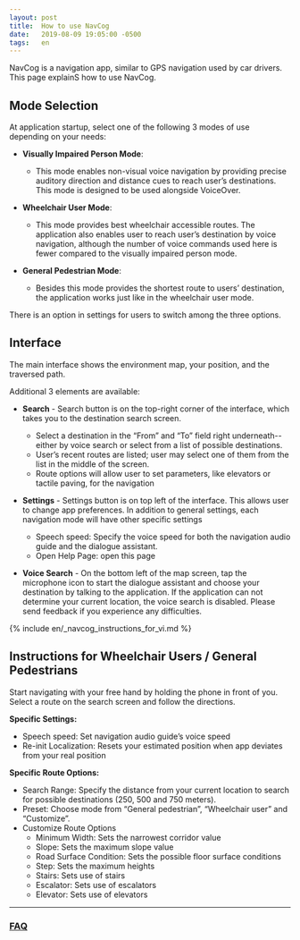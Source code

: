 ```yaml
---
layout: post
title:  How to use NavCog
date:   2019-08-09 19:05:00 -0500
tags:   en
---
```


NavCog is a navigation app, similar to GPS navigation used by car drivers. This page explainS how to use NavCog. 

## Mode Selection
At application startup, select one of the following 3 modes of use depending on your needs:

* **Visually Impaired Person Mode**:
  * This mode enables non-visual voice navigation by providing precise auditory direction and distance cues to reach user’s destinations. This mode is designed to be used alongside  VoiceOver.

* **Wheelchair User Mode**:
  * This mode provides best wheelchair accessible routes. The application also enables user to reach user’s destination by voice navigation, although the number of voice commands used here is fewer compared to the visually impaired person mode.

* **General Pedestrian Mode**:
  * Besides this mode provides the shortest route to users’ destination, the application works just like in the wheelchair user mode.

There is an option in settings for users to switch among the three options. 


## Interface
The main interface shows the environment map, your position, and the traversed path. 

Additional 3 elements are available:

* **Search** - Search button is on the top-right corner of the interface, which takes you to the destination search screen.

  * Select a destination in the “From” and “To” field right underneath-- either by voice search or select from a list of possible destinations. 
  * User’s recent routes are listed; user may select one of them from the list in the middle of the screen.
  * Route options will allow user to set parameters, like elevators or tactile paving, for the navigation


* **Settings** - Settings button is on top left of the interface. This allows user to change app preferences. In addition to general settings, each navigation mode will have other specific settings
  * Speech speed: Specify the voice speed for both the navigation audio guide and the dialogue assistant.
  * Open Help Page: open this page

* **Voice Search** - On the bottom left of the map screen, tap the microphone icon to start the dialogue assistant and choose your destination by talking to the application. If the application can not determine your current location, the voice search is disabled. Please send feedback if you experience any difficulties. 

{% include en/_navcog_instructions_for_vi.md %}

## Instructions for Wheelchair Users / General Pedestrians

Start navigating with your free hand by holding the phone in front of you. Select a route on the search screen and follow the directions. 

**Specific Settings:**

* Speech speed: Set navigation audio guide’s voice speed
* Re-init Localization: Resets your estimated position when app deviates from your real position


**Specific Route Options:**

* Search Range: Specify the distance from your current location to search for possible destinations (250, 500 and 750 meters).
* Preset: Choose mode from “General pedestrian”, “Wheelchair user” and “Customize”.
* Customize Route Options
  * Minimum Width: Sets the narrowest corridor value 
  * Slope: Sets the maximum slope value 
  * Road Surface Condition: Sets the possible floor surface conditions
  * Step: Sets the maximum heights
  * Stairs: Sets use of stairs
  * Escalator: Sets use of escalators
  * Elevator: Sets use of elevators 
  

-----

### [FAQ](/faq.html)
